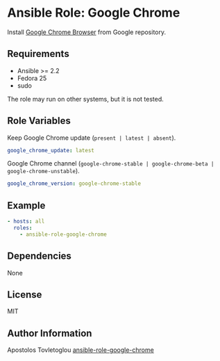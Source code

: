 # Ansible Role: Google Chrome

Install [Google Chrome Browser](https://www.google.com/chrome/browser/desktop/index.html) from Google repository.

## Requirements

- Ansible >= 2.2
- Fedora 25
- sudo

The role may run on other systems, but it is not tested.

## Role Variables

Keep Google Chrome update (`present | latest | absent`).

```yml
google_chrome_update: latest
```

Google Chrome channel (`google-chrome-stable | google-chrome-beta | google-chrome-unstable`).

```yml
google_chrome_version: google-chrome-stable
```

## Example

```yml
- hosts: all
  roles:
    - ansible-role-google-chrome
```

## Dependencies

None

## License

MIT

## Author Information

Apostolos Tovletoglou [ansible-role-google-chrome](https://github.com/tovletoglou/ansible-role-google-chrome)
